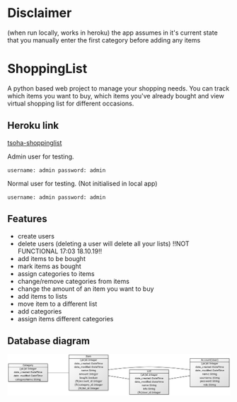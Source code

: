 # Disclaimer
(when run locally, works in heroku)
the app assumes in it's current state that you manually enter the first category before adding any items

# ShoppingList
A python based web project to manage your shopping needs. You can track which items you want to buy, which items you've already bought and view virtual shopping list for different occasions.

## Heroku link

[tsoha-shoppinglist](https://tsoha-shoppinglist.herokuapp.com/)

Admin user for testing.
```
username: admin password: admin
```
Normal user for testing. (Not initialised in local app)
```
username: admin password: admin
```
## Features
- create users
- delete users (deleting a user will delete all your lists) !!NOT FUNCTIONAL 17:03 18.10.19!!
- add items to be bought
- mark items as bought
- assign categories to items
- change/remove categories from items
- change the amount of an item you want to buy
- add items to lists
- move item to a different list
- add categories
- assign items different categories

## Database diagram
![diagram](https://github.com/lossitomatossi/ShoppingList/blob/master/documentation/Pictures/databasestructure.png)
